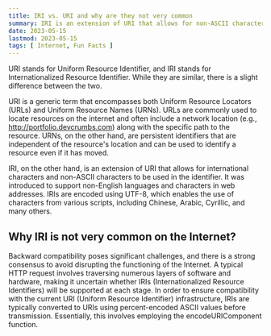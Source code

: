 ```yaml
---
title: IRI vs. URI and why are they not very common
summary: IRI is an extension of URI that allows for non-ASCII characters
date: 2023-05-15
lastmod: 2023-05-15
tags: [ Internet, Fun Facts ]
---
```


URI stands for Uniform Resource Identifier, and IRI stands for Internationalized Resource Identifier. While they are similar, there is a slight difference between the two.

URI is a generic term that encompasses both Uniform Resource Locators (URLs) and Uniform Resource Names (URNs). URLs are commonly used to locate resources on the internet and often include a network location (e.g., http://portfolio.devcrumbs.com) along with the specific path to the resource. URNs, on the other hand, are persistent identifiers that are independent of the resource's location and can be used to identify a resource even if it has moved.

IRI, on the other hand, is an extension of URI that allows for international characters and non-ASCII characters to be used in the identifier. It was introduced to support non-English languages and characters in web addresses. IRIs are encoded using UTF-8, which enables the use of characters from various scripts, including Chinese, Arabic, Cyrillic, and many others.

## Why IRI is not very common on the Internet?

Backward compatibility poses significant challenges, and there is a strong consensus to avoid disrupting the functioning of the Internet. A typical HTTP request involves traversing numerous layers of software and hardware, making it uncertain whether IRIs (Internationalized Resource Identifiers) will be supported at each stage. In order to ensure compatibility with the current URI (Uniform Resource Identifier) infrastructure, IRIs are typically converted to URIs using percent-encoded ASCII values before transmission. Essentially, this involves employing the encodeURIComponent function.


